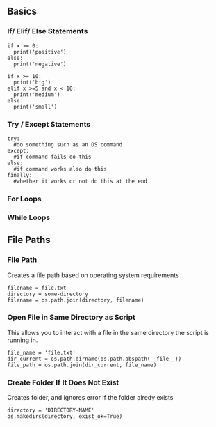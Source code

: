 ## Basics

### If/ Elif/ Else Statements

```
if x >= 0:
  print('positive')
else:
  print('negative')
```

```
if x >= 10:
  print('big')
elif x >=5 and x < 10:
  print('medium')
else:
  print('small')
```

### Try / Except Statements

```
try:
  #do something such as an OS command
except:
  #if command fails do this
else:
  #if command works also do this
finally:
  #whether it works or not do this at the end
```

### For Loops

### While Loops

## File Paths

### File Path
Creates a file path based on operating system requirements

```
filename = file.txt
directory = some-directory
filename = os.path.join(directory, filename)
```

### Open File in Same Directory as Script
This allows you to interact with a file in the same directory the script is running in.

```
file_name = 'file.txt'
dir_current = os.path.dirname(os.path.abspath(__file__))
file_path = os.path.join(dir_current, file_name)
```

### Create Folder If It Does Not Exist
Creates folder, and ignores error if the folder alredy exists

```
directory = 'DIRECTORY-NAME'
os.makedirs(directory, exist_ok=True)
```
